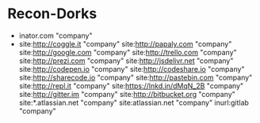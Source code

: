 # Recon-Dorks

* inator.com "company"
* site:http://coggle.it "company"
site:http://papaly.com "company"
site:http://google.com "company"
site:http://trello.com "company"
site:http://prezi.com "company"
site:http://jsdelivr.net "company"
site:http://codepen.io "company"
site:http://codeshare.io "company"
site:http://sharecode.io "company"
site:http://pastebin.com "company"
site:http://repl.it "company"
site:https://lnkd.in/dMqN_2B "company"
site:http://gitter.im "company"
site:http://bitbucket.org "company"
site:*.atlassian.net "company"
site:atlassian.net "company"
inurl:gitlab "company"
